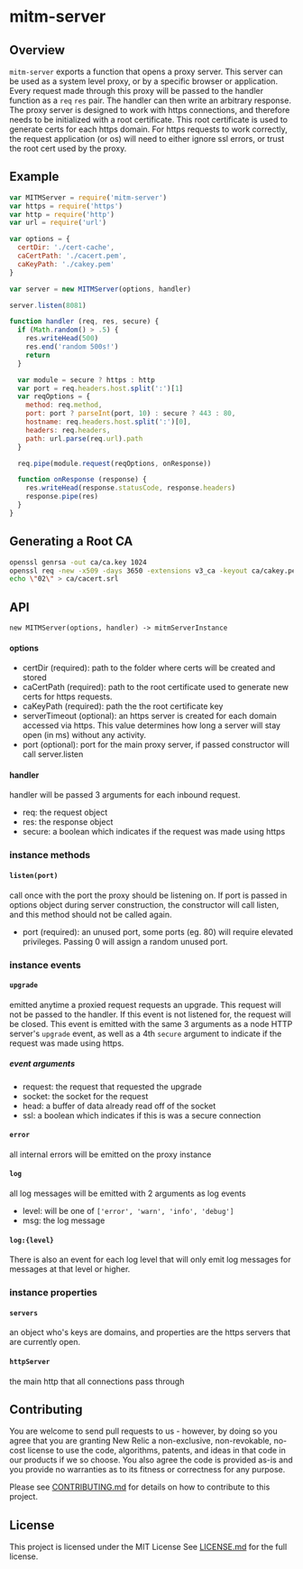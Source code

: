 # mitm-server

## Overview

`mitm-server` exports a function that opens a proxy server. This server can be
used as a system level proxy, or by a specific browser or application. Every
request made through this proxy will be passed to the handler function as a
`req` `res` pair.  The handler can then write an arbitrary response.  The
proxy server is designed to work with https connections, and therefore needs to
be initialized with a root certificate.  This root certificate is used to
generate certs for each https domain.  For https requests to work correctly,
the request application (or os) will need to either ignore ssl errors, or trust
the root cert used by the proxy.

## Example

```javascript
var MITMServer = require('mitm-server')
var https = require('https')
var http = require('http')
var url = require('url')

var options = {
  certDir: './cert-cache',
  caCertPath: './cacert.pem',
  caKeyPath: './cakey.pem'
}

var server = new MITMServer(options, handler)

server.listen(8081)

function handler (req, res, secure) {
  if (Math.random() > .5) {
    res.writeHead(500)
    res.end('random 500s!')
    return
  }

  var module = secure ? https : http
  var port = req.headers.host.split(':')[1]
  var reqOptions = {
    method: req.method,
    port: port ? parseInt(port, 10) : secure ? 443 : 80,
    hostname: req.headers.host.split(':')[0],
    headers: req.headers,
    path: url.parse(req.url).path
  }

  req.pipe(module.request(reqOptions, onResponse))

  function onResponse (response) {
    res.writeHead(response.statusCode, response.headers)
    response.pipe(res)
  }
}
```

## Generating a Root CA

```bash
openssl genrsa -out ca/ca.key 1024
openssl req -new -x509 -days 3650 -extensions v3_ca -keyout ca/cakey.pem -out ca/cacert.pem -nodes -subj \"/C=US/ST=STATE/L=CITY/O=ORG/CN=CERT_NAME\"
echo \"02\" > ca/cacert.srl
```

## API

`new MITMServer(options, handler) -> mitmServerInstance`

#### options
* certDir (required): path to the folder where certs will be created and stored
* caCertPath (required): path to the root certificate used to generate new
  certs for https requests.
* caKeyPath (required): path the the root certificate key
* serverTimeout (optional): an https server is created for each domain accessed
  via https. This value determines how long a server will stay open (in ms)
  without any activity.
* port (optional): port for the main proxy server, if passed constructor will
  call server.listen

#### handler

handler will be passed 3 arguments for each inbound request.

 * req: the request object
 * res: the response object
 * secure: a boolean which indicates if the request was made using https

### instance methods

#### `listen(port)`
  call once with the port the proxy should be listening on. If port is passed
  in options object during server construction, the constructor will call
  listen, and this method should not be called again.

  * port (required): an unused port, some ports (eg. 80) will require elevated
    privileges.  Passing 0 will assign a random unused port.

### instance events

#### `upgrade`

emitted anytime a proxied request requests an upgrade.  This request will not
be passed to the handler.  If this event is not listened for, the request will
be closed. This event is emitted with the same 3 arguments as a node HTTP
server's `upgrade` event, as well as a 4th `secure` argument to indicate if the
request was made using https.

##### event arguments
* request: the request that requested the upgrade
* socket: the socket for the request
* head: a buffer of data already read off of the socket
* ssl: a boolean which indicates if this is was a secure connection

#### `error`

all internal errors will be emitted on the proxy instance

#### `log`
all log messages will be emitted with 2 arguments as log events

 * level: will be one of `['error', 'warn', 'info', 'debug']`
 * msg: the log message

#### `log:{level}`

There is also an event for each log level that will only emit log messages
for messages at that level or higher.

### instance properties

#### `servers`
an object who's keys are domains, and properties are the https servers that are
currently open.

#### `httpServer`
the main http that all connections pass through

## Contributing

You are welcome to send pull requests to us - however, by doing so you agree
that you are granting New Relic a non-exclusive, non-revokable, no-cost license
to use the code, algorithms, patents, and ideas in that code in our products if
we so choose. You also agree the code is provided as-is and you provide no
warranties as to its fitness or correctness for any purpose.

Please see [CONTRIBUTING.md](./CONTRIBUTING.md) for details on how to contribute to this
project.

## License

This project is licensed under the MIT License See
[LICENSE.md](./LICENSE.md) for the full license.
